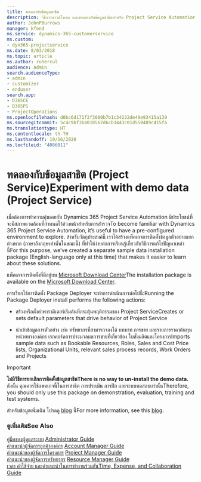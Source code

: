 ```yaml
---
title: ทดลองกับข้อมูลสาธิต
description: วิธีการดาวน์โหลด และทดลองกับข้อมูลสาธิตสำหรับ Project Service Automation
author: JohnPBurrows
manager: kfend
ms.service: dynamics-365-customerservice
ms.custom:
- dyn365-projectservice
ms.date: 8/03/2018
ms.topic: article
ms.author: ruhercul
audience: Admin
search.audienceType:
- admin
- customizer
- enduser
search.app:
- D365CE
- D365PS
- ProjectOperations
ms.openlocfilehash: d0bc6d171f2f3080b7b1c34222de49e93415a139
ms.sourcegitcommit: 5c4c9bf3ba018562d6cb3443c01d550489c415fa
ms.translationtype: HT
ms.contentlocale: th-TH
ms.lasthandoff: 10/16/2020
ms.locfileid: "4086011"
---
```

# <a name="experiment-with-demo-data-project-service"></a><span data-ttu-id="af22f-103">ทดลองกับข้อมูลสาธิต (Project Service)</span><span class="sxs-lookup"><span data-stu-id="af22f-103">Experiment with demo data (Project Service)</span></span>

<span data-ttu-id="af22f-104">เมื่อต้องการทำความคุ้นเคยกับ Dynamics 365 Project Service Automation มีประโยชน์ที่จะมีสภาพแวดล้อมที่กำหนดไว้ล่วงหน้าสำหรับการสำรวจ</span><span class="sxs-lookup"><span data-stu-id="af22f-104">To become familiar with Dynamics 365 Project Service Automation, it’s useful to have a pre-configured environment to explore.</span></span> <span data-ttu-id="af22f-105">สำหรับวัตถุประสงค์นี้ เราได้สร้างแพ็คเกจการติดตั้งข้อมูลตัวอย่างแยกต่างหาก (ภาษาอังกฤษเท่านั้นในขณะนี้) ที่ทำให้ง่ายต่อการเรียนรู้เกี่ยวกับวิธีการแก้ไขปัญหาเหล่านี้</span><span class="sxs-lookup"><span data-stu-id="af22f-105">For this purpose, we’ve created a separate sample data installation package (English-language only at this time) that makes it easier to learn about these solutions.</span></span> 

<span data-ttu-id="af22f-106">แพ็คเกจการติดตั้งที่มีอยู่บน [Microsoft Download Center](https://go.microsoft.com/fwlink/?linkid=859966)</span><span class="sxs-lookup"><span data-stu-id="af22f-106">The installation package is available on the [Microsoft Download Center](https://go.microsoft.com/fwlink/?linkid=859966).</span></span>  

<span data-ttu-id="af22f-107">การเรียกใช้การติดตั้ง Package Deployer จะทำการดำเนินการต่อไปนี้:</span><span class="sxs-lookup"><span data-stu-id="af22f-107">Running the Package Deployer install performs the following actions:</span></span> 
  
-   <span data-ttu-id="af22f-108">สร้างหรือตั้งค่าพารามิเตอร์เริ่มต้นที่กระตุ้นพฤติกรรมของ Project Service</span><span class="sxs-lookup"><span data-stu-id="af22f-108">Creates or sets default parameters that drive behavior of Project Service</span></span>  
  
-   <span data-ttu-id="af22f-109">นำเข้าข้อมูลการตัวอย่าง เช่น ทรัพยากรที่สามารถจองได้ บทบาท การขาย และรายการราคาต้นทุน หน่วยทางองค์กร เรกคอร์ดการประมวลผลการขายที่เกี่ยวข้อง ใบสั่งผลิตและโครงการ</span><span class="sxs-lookup"><span data-stu-id="af22f-109">Imports sample data such as Bookable Resources, Roles, Sales and Cost Price lists, Organizational Units, relevant sales process records, Work Orders and Projects</span></span>    
  
> [!IMPORTANT]
> <span data-ttu-id="af22f-110">**ไม่มีวิธีการยกเลิกการติดตั้งข้อมูลสาธิต**</span><span class="sxs-lookup"><span data-stu-id="af22f-110">**There is no way to un-install the demo data.**</span></span> <span data-ttu-id="af22f-111">ดังนั้น คุณควรใช้แพคเกจนี้ในการสาธิต การประเมิน การฝึก และระบบทดสอบเท่านั้น</span><span class="sxs-lookup"><span data-stu-id="af22f-111">Therefore, you should only use this package on demonstration, evaluation, training and test systems.</span></span>

<span data-ttu-id="af22f-112">สำหรับข้อมูลเพิ่มเติม โปรดดู [blog](https://blogs.msdn.microsoft.com/crm/2017/10/24/microsoft-dynamics-365-for-field-service-and-project-service-automation-sample-data) นี้</span><span class="sxs-lookup"><span data-stu-id="af22f-112">For more information, see this [blog](https://blogs.msdn.microsoft.com/crm/2017/10/24/microsoft-dynamics-365-for-field-service-and-project-service-automation-sample-data).</span></span>





  
### <a name="see-also"></a><span data-ttu-id="af22f-113">ดูเพิ่มเติม</span><span class="sxs-lookup"><span data-stu-id="af22f-113">See Also</span></span>  
 <span data-ttu-id="af22f-114">[คู่มือของผู้ดูแลระบบ](../psa/admin-guide.md) </span><span class="sxs-lookup"><span data-stu-id="af22f-114">[Administrator Guide](../psa/admin-guide.md) </span></span>  
 <span data-ttu-id="af22f-115">[คำแนะนำผู้จัดการลูกค้าองค์กร](../psa/account-manager-guide.md) </span><span class="sxs-lookup"><span data-stu-id="af22f-115">[Account Manager Guide](../psa/account-manager-guide.md) </span></span>  
 <span data-ttu-id="af22f-116">[คำแนะนำของผู้จัดการโครงการ](../psa/project-manager-guide.md) </span><span class="sxs-lookup"><span data-stu-id="af22f-116">[Project Manager Guide](../psa/project-manager-guide.md) </span></span>  
 <span data-ttu-id="af22f-117">[คำแนะนำของผู้จัดการทรัพยากร](../psa/resource-manager-guide.md) </span><span class="sxs-lookup"><span data-stu-id="af22f-117">[Resource Manager Guide](../psa/resource-manager-guide.md) </span></span>  
 [<span data-ttu-id="af22f-118">เวลา ค่าใช้จ่าย และคำแนะนำในการทำงานร่วมกัน</span><span class="sxs-lookup"><span data-stu-id="af22f-118">Time, Expense, and Collaboration Guide</span></span>](../psa/time-expense-collaboration-guide.md)
